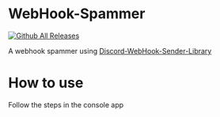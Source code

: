 # WebHook-Spammer

[![Github All Releases](https://img.shields.io/github/downloads/01-Feli/WebHook-Spammer/total.svg)]()

A webhook spammer using [Discord-WebHook-Sender-Library](https://github.com/01-Feli/Discord-WebHook-Sender-Library)

# How to use
Follow the steps in the console app
